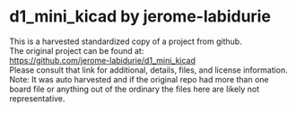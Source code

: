 
# d1_mini_kicad by jerome-labidurie  
This is a harvested standardized copy of a project from github.  
The original project can be found at:  
https://github.com/jerome-labidurie/d1_mini_kicad  
Please consult that link for additional, details, files, and license information.  
Note: It was auto harvested and if the original repo had more than one board file or anything out of the ordinary the files here are likely not representative.  
    